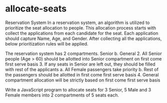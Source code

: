 # allocate-seats

Reservation System
In a reservation system, an algorithm is utilized to prioritize the seat allocation to people. This allocation process starts with collect the applications from each candidate for the seat. Each application should capture Name, Age, and Gender. After collecting all the applications, below prioritization rules will be applied.

The reservation system has 2 compartments.
Senior
b. General
2. All Senior people (Age > 60) should be allotted into Senior compartment on first come first serve basis
3. If any seats in Senior are left out, they should be filled with rest of the applicants 
a. All Female passengers take priority
b. Rest of the passengers should be allotted in first come first serve basis
4. General compartment allocation will be strictly based on first come first serve basis

Write a JavaScript program to allocate seats for 3 Senior, 5 Male and 3 Female members into 2 compartments of 5 seats each. 
